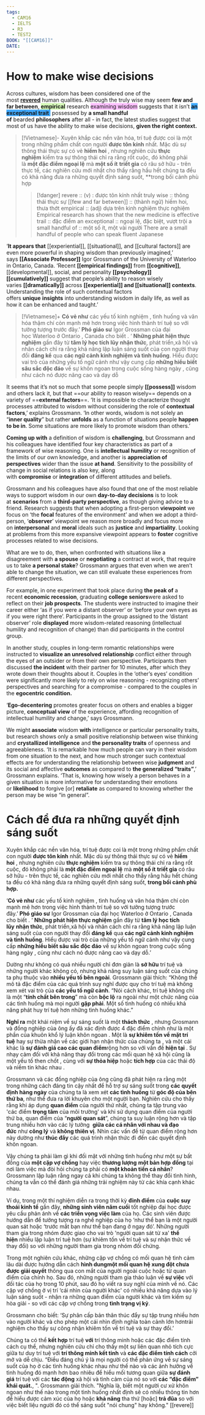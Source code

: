 ```yaml
---
tags:
  - CAM16
  - IELTS
  - R3
  - TEST2
BOOK: "[[CAM16]]"
DATE:
---
```


# How to make wise decisions

 Across cultures, wisdom has been considered one of the most **[revered]()** human qualities. Although the truly wise may seem **few and far between**, <span style="background:#d3f8b6">**empirical**</span> research <span style="background:#fdbfff">examining wisdom</span> suggests that it isn’t <span style="background:#40a9ff">**an exceptional** **trait** </span> possessed by **a small handful of** bearded **philosophers** after all - in fact, the latest studies suggest that most of us have the ability to make wise decisions, **given the right context.**

> [!Vietnamese]-
> Xuyên khắp các nền văn hóa, trí tuệ được coi là một trong những phẩm chất con người **được tôn kính** nhất. Mặc dù sự thông thái thực sự có vẻ **hiếm hoi** , nhưng nghiên cứu **thực nghiệm** kiểm tra sự thông thái chỉ ra rằng rốt cuộc, đó không phải là **một đặc điểm ngoại lệ** mà **một số ít** **triết gia** có râu sở hữu - trên thực tế, các nghiên cứu mới nhất cho thấy rằng hầu hết chúng ta đều có khả năng đưa ra những quyết định sáng suốt, **trong bối cảnh phù hợp
>> [!danger]
> revere :: (v) : được tôn kính nhất
> truly wise :: thông thái thực sự
> [[few and far between]] :: (thành ngữ) hiếm hoi, thưa thớt
> empirical :: (adj) dựa trên kinh nghiệm thực nghiệm
> > Empirical research has shown that the new medicine is effective
> trail ::  đặc điểm
> an exceptional :: ngoại lệ, đặc biệt, vượt trội
> a small handful of :: một số ít, một vài người
> > There are a small handful of people who can speak fluent Japanese


‘**It appears that** [[experiential]], [[situational]], and [[cultural factors]] are even more powerful in shaping wisdom than previously imagined,’ says **[[Associate Professor]]** Igor Grossmann of the University of Waterloo in Ontario, Canada. ‘Recent **[[empirical findings]]** from **[[cognitive]]**, [[developmental]], social, and personality **[[psychology]] [[cumulatively]]** suggest that people’s ability to reason wisely varies **[[dramatically]]** across **[[experiential]] and [[situational]] contexts**. Understanding the role of such contextual factors offers **unique** **insights** into understanding wisdom in daily life, as well as how it can be enhanced and taught.’


> [!Vietnamese]+
> **Có vẻ như** các yếu tố kinh nghiệm , tình huống và văn hóa thậm chí còn mạnh mẽ hơn trong việc hình thành trí tuệ so với tưởng tượng trước đây.’ **Phó giáo sư** Igor Grossman của đại học Waterloo ở Ontario , Canada cho biết . ‘ **Những phát hiện thực nghiệm** gần đây từ **tâm lý học tích lũy** **nhận thức**, phát triển,xã hội và nhân cách chỉ ra rằng khả năng lập luận sáng suốt của con người thay đổi **đáng kể** qua **các ngữ cảnh kinh nghiệm và tình huống**. Hiểu được vai trò của những yếu tố ngữ cảnh như vậy cung cấp **những hiểu biết sâu sắc độc đáo** về sự khôn ngoan trong cuộc sống hàng ngày , cũng như cách nó được nâng cao và dạy dỗ


It seems that it’s not so much that some people simply **[[possess]]** wisdom and others lack it, but that ==our ability to reason wisely== depends on a variety of ==**external factors**==. ‘It is impossible to characterize thought processes attributed to wisdom without considering the role of **contextual factors**,’ explains Grossmann. ‘In other words, wisdom is not solely an “**inner quality**” but rather **unfolds** as a function of situations people **happen to be in**. Some situations are more likely to promote wisdom than others.’

**Coming up with** a definition of wisdom is **challenging**, but Grossmann and his colleagues have identified four key characteristics as part of a framework of wise reasoning. One is **intellectual humility** or recognition of the limits of our own knowledge, and another is **appreciation of perspectives** wider than the issue **at hand**. Sensitivity to the possibility of change in social relations is also key, along with **compromise** or **integration** of different attitudes and beliefs.

Grossmann and his colleagues have also found that one of the most reliable ways to support wisdom in our own **day-to-day decisions** is to look at **scenarios** from a **third-party perspective**, as though giving advice to a friend. Research suggests that when adopting a first-person **viewpoint** we focus on ‘the **focal** features of the environment’ and when we adopt a third-person, ‘**observer**’ viewpoint we reason more broadly and focus more on **interpersonal** and **moral** ideals such as **justice** and **impartiality**. Looking at problems from this more expansive viewpoint appears to **foster** cognitive processes related to wise decisions.

What are we to do, then, when confronted with situations like a disagreement with **a spouse** or **negotiating** a contract at work, that require us to take **a personal stake**? Grossmann argues that even when we aren’t able to change the situation, we can still evaluate these experiences from different perspectives.

For example, in one experiment that took place during **the peak of** a recent **economic recession**, graduating **college seniors**were asked to reflect on their **job prospects**. The students were instructed to imagine their career either ‘as if you were a distant observer’ or ‘before your own eyes as if you were right there’. Participants in the group assigned to the ‘distant observer’ role **displayed** more wisdom-related reasoning (intellectual humility and recognition of change) than did participants in the control group.

In another study, couples in long-term romantic relationships were instructed to **visualize an unresolved** **relationship** conflict either through the eyes of an outsider or from their own perspective. Participants then discussed **the incident** with their partner for 10 minutes, after which they wrote down their thoughts about it. Couples in the ‘other’s eyes’ condition were significantly more likely to rely on wise reasoning - recognizing others’ perspectives and searching for a compromise - compared to the couples in the **egocentric condition.**

‘**Ego-decentering** promotes greater focus on others and enables a bigger picture, **conceptual view** of the experience, affording recognition of intellectual humility and change,’ says Grossmann.

We might **associate** wisdom **with** intelligence or particular personality traits, but research shows only a small positive relationship between wise thinking and **crystallized intelligence** and **the personality traits** of openness and agreeableness. ‘It is remarkable how much people can vary in their wisdom from one situation to the next, and how much stronger such contextual effects are for understanding the relationship between wise **judgment** and its social and affective **outcomes** as compared to **the generalized “traits”**,’ Grossmann explains. ‘That is, knowing how wisely a person behaves in a given situation is more informative for understanding their emotions or **likelihood** to forgive [or] **retaliate** as compared to knowing whether the person may be wise “in general”.

# **Cách để đưa ra những quyết định sáng suốt**

Xuyên khắp các nền văn hóa, trí tuệ được coi là một trong những phẩm chất con người **được tôn kính** nhất. Mặc dù sự thông thái thực sự có vẻ **hiếm hoi** , nhưng nghiên cứu **thực nghiệm** kiểm tra sự thông thái chỉ ra rằng rốt cuộc, đó không phải là **một đặc điểm ngoại lệ** mà **một số ít** **triết gia** có râu sở hữu - trên thực tế, các nghiên cứu mới nhất cho thấy rằng hầu hết chúng ta đều có khả năng đưa ra những quyết định sáng suốt, **trong bối cảnh phù hợp.**

‘**Có vẻ như** các yếu tố kinh nghiệm , tình huống và văn hóa thậm chí còn mạnh mẽ hơn trong việc hình thành trí tuệ so với tưởng tượng trước đây.’ **Phó giáo sư** Igor Grossman của đại học Waterloo ở Ontario , Canada cho biết . ‘ **Những phát hiện thực nghiệm** gần đây từ **tâm lý học tích lũy** **nhận thức**, phát triển,xã hội và nhân cách chỉ ra rằng khả năng lập luận sáng suốt của con người thay đổi **đáng kể** qua **các ngữ cảnh kinh nghiệm và tình huống**. Hiểu được vai trò của những yếu tố ngữ cảnh như vậy cung cấp **những hiểu biết sâu sắc độc đáo** về sự khôn ngoan trong cuộc sống hàng ngày , cũng như cách nó được nâng cao và dạy dỗ.’

Dường như không có quá nhiều người chỉ đơn giản là **sở hữu** trí tuệ và những người khác không có, nhưng khả năng suy luận sáng suốt của chúng ta phụ thuộc vào **nhiều yếu tố bên ngoài**. Grossmann giải thích: “Không thể mô tả đặc điểm của các quá trình suy nghĩ được quy cho trí tuệ mà không xem xét vai trò của **các yếu tố ngữ cảnh**. “Nói cách khác, trí tuệ không chỉ là một “**tính chất bên trong**” mà còn **bộc lộ** ra ngoài như một chức năng của các tình huống mà mọi người **gặp phải**. Một số tình huống có nhiều khả năng phát huy trí tuệ hơn những tình huống khác.”

**Nghĩ ra** một khái niệm về sự sáng suốt là một **thách thức** , nhưng Grosmann và đồng nghiệp của ông ấy đã xác định được 4 đặc điểm chính như là một phần của khuôn khổ lý luận khôn ngoan . Một là **sự khiêm tốn về mặt trí tuệ** hay sự thừa nhận về các giới hạn nhận thức của chúng ta , và một cái khác là **sự đánh giá cao các quan điểm**rộng hơn so với vấn đề **hiện tại** . Sự nhạy cảm đối với khả năng thay đổi trong các mối quan hệ xã hội cũng là một yếu tố then chốt , cùng với **sự thỏa hiệp** hoặc **tích hợp** của các thái độ và niềm tin khác nhau .

Grossmann và các đồng nghiệp của ông cũng đã phát hiện ra rằng một trong những cách đáng tin cậy nhất để hỗ trợ sự sáng suốt trong **các quyết định hàng ngày** của chúng ta là xem xét **các tình huống** từ **góc độ của bên thứ ba**, như thể đưa ra lời khuyên cho một người bạn. Nghiên cứu cho thấy rằng khi áp dụng **quan điểm** của người thứ nhất, chúng ta tập trung vào 'các điểm **trọng tâm** của môi trường' và khi sử dụng quan điểm của người thứ ba, quan điểm của “**người quan sát**”, chúng ta suy luận rộng hơn và tập trung nhiều hơn vào các lý tưởng  **giữa các cá nhân với nhau và đạo đức** như **công lý** và **không thiên vị**. Nhìn các vấn đề từ quan điểm rộng hơn này dường như **thúc đẩy** các quá trình nhận thức đi đến các quyết định khôn ngoan.

Vậy chúng ta phải làm gì khi đối mặt với những tình huống như một sự bất đồng của **một cặp vợ chồng** hay việc **thương lượng** **một bản hợp** **đồng** tại nơi làm việc mà đòi hỏi chúng ta phải có **một khoản tiền cá nhân**? Grossmann lập luận rằng ngay cả khi chúng ta không thể thay đổi tình hình, chúng ta vẫn có thể đánh giá những trải nghiệm này từ các khía cạnh khác nhau.

Ví dụ, trong một thí nghiệm diễn ra trong thời kỳ **đỉnh điểm** của **cuộc suy thoái kinh tế** gần đây, **những sinh viên năm cuối** tốt nghiệp đại học được yêu cầu phản ánh về **các triển vọng việc làm** của họ. Các sinh viên được hướng dẫn để tưởng tượng ra nghề nghiệp của họ ‘như thể bạn là một người quan sát hoặc ‘trước mắt bạn như thể bạn đang ở ngay đó’. Những người tham gia trong nhóm được giao cho vai trò 'người quan sát từ xa' **thể hiện** nhiều lập luận trí tuệ hơn (sự khiêm tốn về trí tuệ và sự nhận thức về thay đổi) so với những người tham gia trong nhóm đối chứng.

Trong một nghiên cứu khác, những cặp vợ chồng có mối quan hệ tình cảm lâu dài được hướng dẫn cách **hình dungmột mối quan hệ xung đột chưa được giải quyết** thông qua con mắt của người ngoài cuộc hoặc từ quan điểm của chính họ. Sau đó, những người tham gia thảo luận về **sự việc** với đối tác của họ trong 10 phút, sau đó họ viết ra suy nghĩ của mình về nó. Các cặp vợ chồng ở vị trí ‘cái nhìn của người khác' có nhiều khả năng dựa vào lý luận sáng suốt - nhận ra những quan điểm của người khác và tìm kiếm sự hòa giải - so với các cặp vợ chồng trong **tình trạng vị kỷ**.

Grossmann cho biết: ‘Sự phân cấp bản thân thúc đẩy sự tập trung nhiều hơn vào người khác và cho phép một cái nhìn định nghĩa toàn cảnh lớn hơntrải nghiệm cho thấy sự công nhận khiêm tốn về trí tuệ và sự thay đổi.’

Chúng ta có thể **kết hợp** trí tuệ **với** trí thông minh hoặc các đặc điểm tính cách cụ thể, nhưng nghiên cứu chỉ cho thấy một sự liên quan nhỏ tích cực giữa tư duy trí tuệ với **trí thông minh kết tinh** và **các đặc điểm tính cách** cởi mở và dễ chịu. “Điều đáng chú ý là mọi người có thể phản ứng về sự sáng suốt của họ ở các tình huống khác nhau như thế nào và các ảnh hưởng về tình huống đó mạnh hơn bao nhiêu để hiểu mối tương quan giữa **sự đánh giá** trí tuệ với các **tác động** xã hội và tình cảm của nó so với **các “đặc điểm” khái quát.**, ". Grossmann giải thích. "Nghĩa là, biết một người cư xử khôn ngoan như thế nào trong một tình huống nhất định sẽ có nhiều thông tin hơn để hiểu được cảm xúc của họ hoặc **khả năng** tha thứ [hoặc] **trả đũa** so với việc biết liệu người đó có thể sáng suốt "nói chung" hay không."
[[revere]]